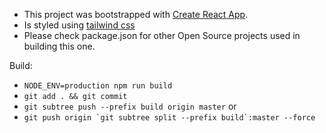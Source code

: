- This project was bootstrapped with [Create React App](https://github.com/facebook/create-react-app).
- Is styled using [tailwind css](https://tailwindcss.com/)
- Please check package.json for other Open Source projects used in building this one.

Build:
- `NODE_ENV=production npm run build`
- `git add . && git commit`
- `git subtree push --prefix build origin master`
or
- ```git push origin `git subtree split --prefix build`:master --force```
